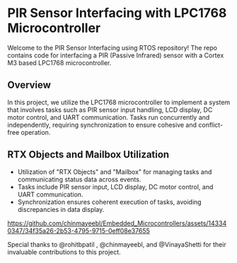 # PIR Sensor Interfacing with LPC1768 Microcontroller

Welcome to the PIR Sensor Interfacing using RTOS repository! The repo contains code for interfacing a PIR (Passive Infrared) sensor with a Cortex M3 based LPC1768 microcontroller.

## Overview

In this project, we utilize the LPC1768 microcontroller to implement a system that involves tasks such as PIR sensor input handling, LCD display, DC motor control, and UART communication. Tasks run concurrently and independently, requiring synchronization to ensure cohesive and conflict-free operation.

## RTX Objects and Mailbox Utilization

- Utilization of "RTX Objects" and "Mailbox" for managing tasks and communicating status data across events.
- Tasks include PIR sensor input, LCD display, DC motor control, and UART communication.
- Synchronization ensures coherent execution of tasks, avoiding discrepancies in data display.



https://github.com/chinmayeebl/Embedded_Microcontrollers/assets/143340347/34f35a26-2b53-4795-9715-0eff08e37655

Special thanks to @rohitbpatil , @chinmayeebl, and @VinayaShetti for their invaluable contributions to this project.
